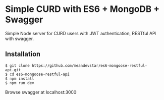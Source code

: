 # Simple CURD with ES6 + MongoDB + Swagger

Simple Node server for CURD users with JWT authentication, RESTful API with swagger.

## Installation
```
$ git clone https://github.com/meandevstar/es6-mongoose-restful-api.git
$ cd es6-mongoose-restful-api
$ npm install
$ npm run dev
```
Browse swagger at localhost:3000
